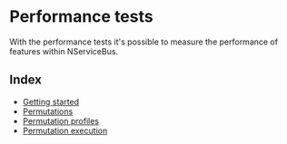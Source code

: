 # Performance tests
With the performance tests it's possible to measure the performance of features within NServiceBus.

## Index

- [Getting started](performance-gettingstarted.md)
- [Permutations](permutations.md)
- [Permutation profiles](permutation-profiles.md)
- [Permutation execution](permutation-execution.md)

